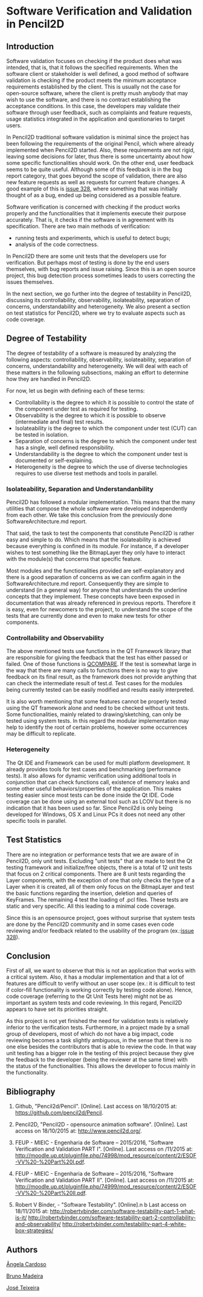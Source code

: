 # Software Verification and Validation in Pencil2D

## Introduction

Software validation focuses on checking if the product does what was intended, that is, that it follows the specified requirements. When the software client or stakeholder is well defined, a good method of software validation is checking if the product meets the minimum acceptance requirements established by the client. This is usually not the case for open-source software, where the client is pretty mush anybody that may wish to use the software, and there is no contract establishing the acceptance conditions. In this case, the developers may validate their software through user feedback, such as complaints and feature requests, usage statistics integrated in the application and questionaries to target users.

In Pencil2D traditional software validation is minimal since the project has been following the requirements of the original Pencil, which where already implemented when Pencil2D started. Also, these requirements are not rigid, leaving some decisions for later, thus there is some uncertainty about how some specific functionalities should work. On the other end, user feedback seems to be quite useful. Although some of this feedback is in the bug report category, that goes beyond the scope of validation, there are also new feature requests as well as requests for current feature changes. A good example of this is [issue 328](https://github.com/pencil2d/pencil/issues/328), where something that was initially thought of as a bug, ended up being considered as a possible feature.

Software verification is concerned with checking if the product works properly and the functionalities that it implements execute their purpose accurately. That is, it checks if the software is in agreement with its specification. There are two main methods of verification:

- running tests and experiments, which is useful to detect bugs;
- analysis of the code correctness.

In Pencil2D there are some unit tests that the developers use for verification. But perhaps most of testing is done by the end users themselves, with bug reports and issue raising. Since this is an open source project, this bug detection process sometimes leads to users correcting the issues themselves.
 
In the next section, we go further into the degree of testability in Pencil2D, discussing its controllability, observability, isolateability, separation of concerns, understandability and heterogeneity. We also present a section on test statistics for Pencil2D, where we try to evaluate aspects such as code coverage.


##  Degree of Testability

The degree of testability of a software is measured by analyzing the following aspects: controllability, observability, isolateability, separation of concerns, understandability and heterogeneity. We will deal with each of these matters in the following subsections, making an effort to determine how they are handled in Pencil2D.

For now, let us begin with defining each of these terms:

- Controllability is the degree to which it is possible to control the state of the component under test as required for testing.
- Observability is the degree to which it is possible to observe (intermediate and final) test results.
- Isolateability is the degree to which the component under test (CUT) can be tested in isolation.
- Separation of concerns is the degree to which the component under test has a single, well defined responsibility.
- Understandability is the degree to which the component under test is documented or self-explaining.
- Heterogeneity is the degree to which the use of diverse technologies requires to use diverse test methods and tools in parallel.

### Isolateability, Separation and Understandanbility

Pencil2D has followed a modular implementation. This means that the many utilities that compose the whole software were developed independently from each other. We take this conclusion from the previously done SoftwareArchitecture.md report. 

That said, the task to test the components that constitute Pencil2D is rather easy and simple to do. Which means that the isolateability is achieved because everything is confined in its module. For instance, if a developer wishes to test something like the BitmapLayer they only have to interact with the module(s) that concerns that specific feature. 

Most modules and the functionalities provided are self-explanatory and there is a good separation of concerns as we can confirm again in the SoftwareArchitecture.md report. Consequently they are simple to understand (in a general way) for anyone that understands the underline concepts that they implement. These concepts have been exposed in documentation that was already referenced in previous reports. Therefore it is easy, even for newcomers to the project, to understand the scope of the tests that are currently done and even to make new tests for other components.
 
### Controllability and Observability

The above mentioned tests use functions in the QT Framework library that are responsible for giving the feedback that the test has either passed or failed. One of those functions is [QCOMPARE](http://doc.qt.io/qt-5/qtest.html#QCOMPARE). If the test is somewhat large in the way that there are many calls to functions there is no way to give feedback on its final result, as the framework does not provide anything that can check the intermediate result of test.d. Test cases for the modules being currently tested can be easily modified and results easily interpreted.

It is also worth mentioning that some features cannot be properly tested using the QT framework alone and need to be checked without unit tests. Some functionalities, mainly related to drawing/sketching, can only be tested using system tests. In this regard the modular implementation may help to identify the root of certain problems, however some occurrences may be difficult to replicate.

### Heterogeneity

The Qt IDE and Framework can be used for multi platform development. It already provides tools for test cases and benchmarking (performance tests). It also allows for dynamic verification using additional tools in conjunction that can check functions call, existence of memory leaks and some other useful behaviors/properties of the application. This makes testing easier since most tests can be done inside the Qt IDE. Code coverage can be done using an external tool such as LCOV but there is no indication that it has been used so far. Since Pencil2d is only being developed for Windows, OS X and Linux PCs it does not need any other specific tools in parallel.

## Test Statistics

There are no integration or performance tests that we are aware of in Pencil2D, only unit tests. Excluding "unit tests" that are made to test the Qt testing framework and initialize/free objects, there is a total of 12 unit tests that focus on 2 critical components. There are 8 unit tests regarding the Layer components, with the exception of one that only checks the type of a Layer when it is created, all of them only focus on the BitmapLayer and test the basic functions regarding the insertion, deletion and queries of KeyFrames. The remaining 4 test the loading of .pcl files. These tests are static and very specific. All this leading to a minimal code coverage.

Since this is an opensource project, goes without surprise that system tests are done by the Pencil2D community and in some cases even code reviewing and/or feedback related to the usability of the program (ex.:[issue 328](https://github.com/pencil2d/pencil/issues/328)).  

## Conclusion

First of all, we want to observe that this is not an application that works with a critical system. Also, it has a modular implementation and that a lot of features are difficult to verify without an user scope (ex.: it is difficult to test if color-fill functionality is working correctly by testing code alone). Hence, code coverage (referring to the Qt Unit Tests here) might not be as important as system tests and code reviewing. In this regard, Pencil2D appears to have set its priorities straight.

As this project is not yet finished the need for validation tests is relatively inferior to the verification tests. Furthermore, in a project made by a small group of developers, most of which do not have a big impact, code reviewing becomes a task slightly ambiguous, in the sense that there is no one else besides the contributors that is able to review the code. In that way unit testing has a bigger role in the testing of this project because they give the feedback to the developer (being the reviewer at the same time) with the status of the functionalities. This allows the developer to focus mainly in the functionality.

## Bibliography

1. Github, "Pencil2d/Pencil". [Online].
Last access on 18/10/2015 at: https://github.com/pencil2d/Pencil.

2. Pencil2D, "Pencil2D - opensource animation software". [Online].
Last access on 18/10/2015 at:  http://www.pencil2d.org/.

3. FEUP - MIEIC - Engenharia de Software – 2015/2016, "Software Verification and Validation PART I". [Online].
Last access on /11/2015 at: http://moodle.up.pt/pluginfile.php/74998/mod_resource/content/2/ESOF-VV%20-%20Part%20I.pdf.

4. FEUP - MIEIC - Engenharia de Software – 2015/2016, "Software Verification and Validation PART II". [Online].
Last access on /11/2015 at: http://moodle.up.pt/pluginfile.php/74999/mod_resource/content/2/ESOF-VV%20-%20Part%20II.pdf.

5. Robert V Binder, - "Software Testability". [Online].n b
Last access on 18/11/2015 at:
http://robertvbinder.com/software-testability-part-1-what-is-it/
http://robertvbinder.com/software-testability-part-2-controllability-and-observability/
http://robertvbinder.com/testability-part-4-white-box-strategies/

## Authors

[Ângela Cardoso](mailto:angela.cardoso@fc.up.pt)

[Bruno Madeira](mailto:up201306619@fe.up.pt)

[José Teixeira](mailto:up201303930@fe.up.pt)